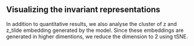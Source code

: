 ## Visualizing the invariant representations

In addition to quantitative results, we also analyse the cluster of z and z_tilde embedding generated by the model. Since these embeddings are generated in higher 
dimentions, we reduce the dimension to 2 using tSNE.


